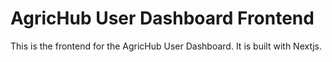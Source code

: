 # AgricHub User Dashboard Frontend

This is the frontend for the AgricHub User Dashboard. It is built with Nextjs.
